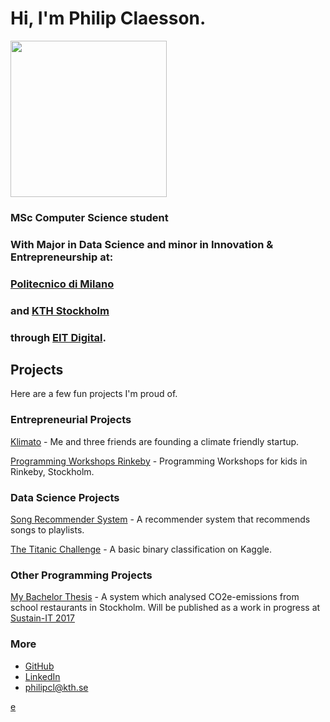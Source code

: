 # Hi, I'm Philip Claesson. 

<img src = "https://philipclaesson.github.io/img/pc_rund.png" width="250">

### MSc Computer Science student
### With Major in Data Science and minor in Innovation & Entrepreneurship at:

### [Politecnico di Milano](https://polimi.it/)
### and [KTH Stockholm](https://kth.se) 
### through [EIT Digital](https://masterschool.eitdigital.eu/education/why-eit-digital-master-school/).

## Projects
Here are a few fun projects I'm proud of. 

### Entrepreneurial Projects
[Klimato](https://philipclaesson.github.io/klimato) - Me and three friends are founding a climate friendly startup. 

[Programming Workshops Rinkeby](https://philipclaesson.github.io/rinkeby) - Programming Workshops for kids in Rinkeby, Stockholm. 

### Data Science Projects
[Song Recommender System](https://github.com/philipclaesson/songrecommender) - A recommender system that recommends songs to playlists. 

[The Titanic Challenge](https://github.com/philipclaesson/Titanic) - A basic binary classification on Kaggle. 

### Other Programming Projects
[My Bachelor Thesis](http://www.diva-portal.org/smash/record.jsf?dswid=903&pid=diva2%3A1129950&c=4&searchType=SIMPLE&language=en&query=philip+claesson&af=%5B%5D&aq=%5B%5B%5D%5D&aq2=%5B%5B%5D%5D&aqe=%5B%5D&noOfRows=50&sortOrder=author_sort_asc&sortOrder2=title_sort_asc&onlyFullText=false&sf=all) - A system which analysed CO2e-emissions from school restaurants in Stockholm. Will be published as a work in progress at [Sustain-IT 2017](https://sustainit2017.m-iti.org/)


### More
* [GitHub](https://github.com/philipclaesson)
* [LinkedIn](https://linkedin.com/philipclaesson)
* [philipcl@kth.se](mailto:philipcl@kth.se)



[e](https://github.com/philipclaesson/philipclaesson.github.io/edit/master/README.md)
